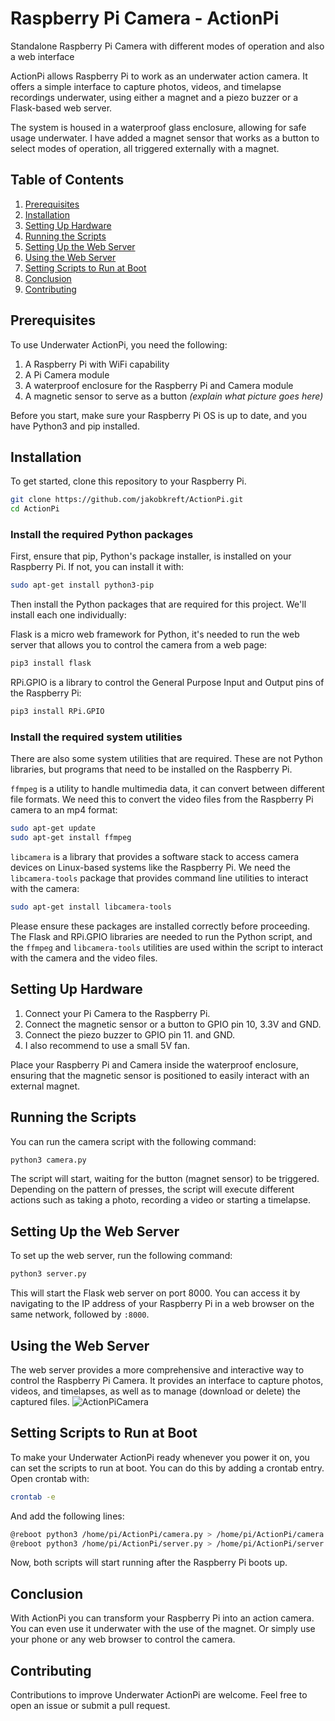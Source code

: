 # Raspberry Pi Camera - ActionPi
Standalone Raspberry Pi Camera with different modes of operation and also a web interface

ActionPi allows Raspberry Pi to work as an underwater action camera. It offers a simple interface to capture photos, videos, and timelapse recordings underwater, using either a magnet and a piezo buzzer or a Flask-based web server.

The system is housed in a waterproof glass enclosure, allowing for safe usage underwater. I have added a magnet sensor that works as a button to select modes of operation, all triggered externally with a magnet.

## Table of Contents
1. [Prerequisites](#prerequisites)
2. [Installation](#installation)
3. [Setting Up Hardware](#setting-up-hardware)
4. [Running the Scripts](#running-the-scripts)
5. [Setting Up the Web Server](#setting-up-the-web-server)
6. [Using the Web Server](#using-the-web-server)
7. [Setting Scripts to Run at Boot](#setting-scripts-to-run-at-boot)
8. [Conclusion](#conclusion)
9. [Contributing](#contributing)

## Prerequisites

To use Underwater ActionPi, you need the following:

1. A Raspberry Pi with WiFi capability
2. A Pi Camera module
3. A waterproof enclosure for the Raspberry Pi and Camera module
4. A magnetic sensor to serve as a button *(explain what picture goes here)*

Before you start, make sure your Raspberry Pi OS is up to date, and you have Python3 and pip installed.

## Installation

To get started, clone this repository to your Raspberry Pi.

```bash
git clone https://github.com/jakobkreft/ActionPi.git
cd ActionPi
```

### Install the required Python packages

First, ensure that pip, Python's package installer, is installed on your Raspberry Pi. If not, you can install it with:

```bash
sudo apt-get install python3-pip
```

Then install the Python packages that are required for this project. We'll install each one individually:

Flask is a micro web framework for Python, it's needed to run the web server that allows you to control the camera from a web page:

```bash
pip3 install flask
```

RPi.GPIO is a library to control the General Purpose Input and Output pins of the Raspberry Pi:

```bash
pip3 install RPi.GPIO
```

### Install the required system utilities

There are also some system utilities that are required. These are not Python libraries, but programs that need to be installed on the Raspberry Pi.

`ffmpeg` is a utility to handle multimedia data, it can convert between different file formats. We need this to convert the video files from the Raspberry Pi camera to an mp4 format:

```bash
sudo apt-get update
sudo apt-get install ffmpeg
```

`libcamera` is a library that provides a software stack to access camera devices on Linux-based systems like the Raspberry Pi. We need the `libcamera-tools` package that provides command line utilities to interact with the camera:

```bash
sudo apt-get install libcamera-tools
```

Please ensure these packages are installed correctly before proceeding. The Flask and RPi.GPIO libraries are needed to run the Python script, and the `ffmpeg` and `libcamera-tools` utilities are used within the script to interact with the camera and the video files.

## Setting Up Hardware

1. Connect your Pi Camera to the Raspberry Pi.
2. Connect the magnetic sensor or a button to GPIO pin 10, 3.3V and GND.
3. Connect the piezo buzzer to GPIO pin 11. and GND.
4. I also recommend to use a small 5V fan.


Place your Raspberry Pi and Camera inside the waterproof enclosure, ensuring that the magnetic sensor is positioned to easily interact with an external magnet.

## Running the Scripts

You can run the camera script with the following command:

```bash
python3 camera.py
```

The script will start, waiting for the button (magnet sensor) to be triggered. Depending on the pattern of presses, the script will execute different actions such as taking a photo, recording a video or starting a timelapse.

## Setting Up the Web Server

To set up the web server, run the following command:

```bash
python3 server.py
```

This will start the Flask web server on port 8000. You can access it by navigating to the IP address of your Raspberry Pi in a web browser on the same network, followed by `:8000`.

## Using the Web Server

The web server provides a more comprehensive and interactive way to control the Raspberry Pi Camera. It provides an interface to capture photos, videos, and timelapses, as well as to manage (download or delete) the captured files.
![ActionPiCamera](https://github.com/jakobkreft/ActionPi/assets/70409100/aa58d77d-f926-4b22-aeda-e2a39844f04f)

## Setting Scripts to Run at Boot

To make your Underwater ActionPi ready whenever you power it on, you can set the scripts to run at boot. You can do this by adding a crontab entry. Open crontab with:

```bash
crontab -e
```

And add the following lines:

```bash
@reboot python3 /home/pi/ActionPi/camera.py > /home/pi/ActionPi/camera.log 2>&1 &
@reboot python3 /home/pi/ActionPi/server.py > /home/pi/ActionPi/server.log 2>&1 &
```

 Now, both scripts will start running after the Raspberry Pi boots up.

## Conclusion

With ActionPi you can transform your Raspberry Pi into an action camera. You can even use it underwater with the use of the magnet. Or simply use your phone or any web browser to control the camera.

## Contributing

Contributions to improve Underwater ActionPi are welcome. Feel free to open an issue or submit a pull request.
